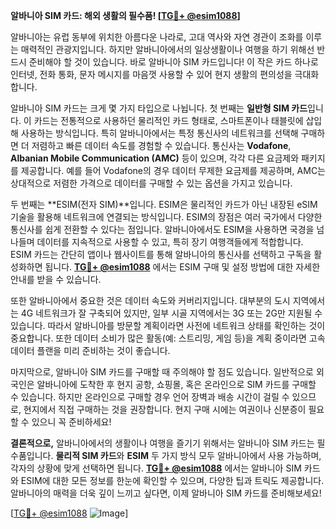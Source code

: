 **알바니아 SIM 카드: 해외 생활의 필수품! [[TG💪+ @esim1088](https://t.me/s/esim1088)]**

알바니아는 유럽 동부에 위치한 아름다운 나라로, 고대 역사와 자연 경관이 조화를 이루는 매력적인 관광지입니다. 하지만 알바니아에서의 일상생활이나 여행을 하기 위해선 반드시 준비해야 할 것이 있습니다. 바로 알바니아 SIM 카드입니다! 이 작은 카드 하나로 인터넷, 전화 통화, 문자 메시지를 마음껏 사용할 수 있어 현지 생활의 편의성을 극대화합니다.

알바니아 SIM 카드는 크게 몇 가지 타입으로 나뉩니다. 첫 번째는 **일반형 SIM 카드**입니다. 이 카드는 전통적으로 사용하던 물리적인 카드 형태로, 스마트폰이나 태블릿에 삽입해 사용하는 방식입니다. 특히 알바니아에서는 특정 통신사의 네트워크를 선택해 구매하면 더 저렴하고 빠른 데이터 속도를 경험할 수 있습니다. 통신사는 **Vodafone**, **Albanian Mobile Communication (AMC)** 등이 있으며, 각각 다른 요금제와 패키지를 제공합니다. 예를 들어 Vodafone의 경우 데이터 무제한 요금제를 제공하며, AMC는 상대적으로 저렴한 가격으로 데이터를 구매할 수 있는 옵션을 가지고 있습니다.

두 번째는 **ESIM(전자 SIM)**입니다. ESIM은 물리적인 카드가 아닌 내장된 eSIM 기술을 활용해 네트워크에 연결되는 방식입니다. ESIM의 장점은 여러 국가에서 다양한 통신사를 쉽게 전환할 수 있다는 점입니다. 알바니아에서도 ESIM을 사용하면 국경을 넘나들며 데이터를 지속적으로 사용할 수 있고, 특히 장기 여행객들에게 적합합니다. ESIM 카드는 간단히 앱이나 웹사이트를 통해 알바니아의 통신사를 선택하고 구독을 활성화하면 됩니다. **[TG💪+ @esim1088](https://t.me/s/esim1088)** 에서는 ESIM 구매 및 설정 방법에 대한 자세한 안내를 받을 수 있습니다.

또한 알바니아에서 중요한 것은 데이터 속도와 커버리지입니다. 대부분의 도시 지역에서는 4G 네트워크가 잘 구축되어 있지만, 일부 시골 지역에서는 3G 또는 2G만 지원될 수 있습니다. 따라서 알바니아를 방문할 계획이라면 사전에 네트워크 상태를 확인하는 것이 중요합니다. 또한 데이터 소비가 많은 활동(예: 스트리밍, 게임 등)을 계획 중이라면 고속 데이터 플랜을 미리 준비하는 것이 좋습니다.

마지막으로, 알바니아 SIM 카드를 구매할 때 주의해야 할 점도 있습니다. 일반적으로 외국인은 알바니아에 도착한 후 현지 공항, 쇼핑몰, 혹은 온라인으로 SIM 카드를 구매할 수 있습니다. 하지만 온라인으로 구매할 경우 언어 장벽과 배송 시간이 걸릴 수 있으므로, 현지에서 직접 구매하는 것을 권장합니다. 현지 구매 시에는 여권이나 신분증이 필요할 수 있으니 꼭 준비하세요!

**결론적으로,** 알바니아에서의 생활이나 여행을 즐기기 위해서는 알바니아 SIM 카드는 필수품입니다. **물리적 SIM 카드**와 **ESIM** 두 가지 방식 모두 알바니아에서 사용 가능하며, 각자의 상황에 맞게 선택하면 됩니다. **[TG💪+ @esim1088](https://t.me/s/esim1088)** 에서는 알바니아 SIM 카드와 ESIM에 대한 모든 정보를 한눈에 확인할 수 있으며, 다양한 팁과 트릭도 제공합니다. 알바니아의 매력을 더욱 깊이 느끼고 싶다면, 이제 알바니아 SIM 카드를 준비해보세요!

[[TG💪+ @esim1088](https://t.me/s/esim1088) ![Image](https://i.postimg.cc/Y0z9fWf4/image.png)]